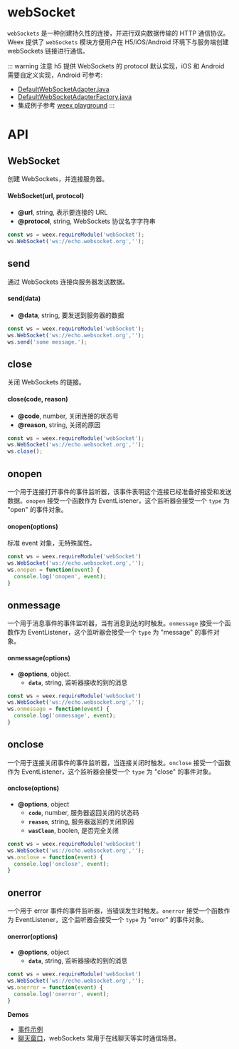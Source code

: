 # webSocket

`webSockets` 是一种创建持久性的连接，并进行双向数据传输的 HTTP 通信协议。Weex 提供了 `webSockets` 模块方便用户在 H5/iOS/Android 环境下与服务端创建 webSockets 链接进行通信。

::: warning 注意
h5 提供 WebSockets 的 protocol 默认实现，iOS 和 Android 需要自定义实现，Android 可参考:
- [DefaultWebSocketAdapter.java](https://github.com/apache/incubator-weex-playground/blob/master/android/commons/src/main/java/org/apache/weex/commons/adapter/DefaultWebSocketAdapter.java)
- [DefaultWebSocketAdapterFactory.java](https://github.com/apache/incubator-weex-playground/blob/master/android/commons/src/main/java/org/apache/weex/commons/adapter/DefaultWebSocketAdapterFactory.java)
- 集成例子参考 [weex playground](https://github.com/apache/incubator-weex-playground)
:::

# API

## WebSocket

创建 WebSockets，并连接服务器。

#### WebSocket(url, protocol)

* **@url**, string, 表示要连接的 URL
* **@protocol**, string, WebSockets 协议名字字符串

```javascript
const ws = weex.requireModule('webSocket');
ws.WebSocket('ws://echo.websocket.org','');
```

## send

通过 WebSockets 连接向服务器发送数据。

#### send(data)

* **@data**, string, 要发送到服务器的数据

```javascript
const ws = weex.requireModule('webSocket');
ws.WebSocket('ws://echo.websocket.org','');
ws.send('some message.');
```

## close

关闭 WebSockets 的链接。

#### close(code, reason)

* **@code**, number, 关闭连接的状态号
* **@reason**, string, 关闭的原因

```javascript
const ws = weex.requireModule('webSocket');
ws.WebSocket('ws://echo.websocket.org','');
ws.close();
```

## onopen

一个用于连接打开事件的事件监听器，该事件表明这个连接已经准备好接受和发送数据。`onopen` 接受一个函数作为 EventListener，这个监听器会接受一个 `type` 为 "open" 的事件对象。

#### onopen(options)

标准 event 对象，无特殊属性。

```javascript
const ws = weex.requireModule('webSocket')
ws.WebSocket('ws://echo.websocket.org','');
ws.onopen = function(event) {
  console.log('onopen', event);
}
```

## onmessage

一个用于消息事件的事件监听器，当有消息到达的时触发。`onmessage` 接受一个函数作为 EventListener，这个监听器会接受一个 `type` 为 "message" 的事件对象。

#### onmessage(options)

* **@options**, object.
  * **`data`**, string, 监听器接收的到的消息

```javascript
const ws = weex.requireModule('webSocket')
ws.WebSocket('ws://echo.websocket.org','');
ws.onmessage = function(event) {
  console.log('onmessage', event);
}
```

## onclose

一个用于连接关闭事件的事件监听器，当连接关闭时触发。`onclose` 接受一个函数作为 EventListener，这个监听器会接受一个 `type` 为 "close" 的事件对象。

#### onclose(options)

* **@options**, object
  * **`code`**, number, 服务器返回关闭的状态码
  * **`reason`**, string, 服务器返回的关闭原因
  * **`wasClean`**, boolen, 是否完全关闭

```javascript
const ws = weex.requireModule('webSocket')
ws.WebSocket('ws://echo.websocket.org','');
ws.onclose = function(event) {
  console.log('onclose', event);
}
```

## onerror

一个用于 error 事件的事件监听器，当错误发生时触发。`onerror` 接受一个函数作为 EventListener，这个监听器会接受一个 `type` 为 "error" 的事件对象。

#### onerror(options)

* **@options**, object
  * **`data`**, string, 监听器接收的到的消息

```javascript
const ws = weex.requireModule('webSocket')
ws.WebSocket('ws://echo.websocket.org','');
ws.onerror = function(event) {
  console.log('onerror', event);
}
```

**Demos**

- [事件示例](http://dotwe.org/vue/6b7d6dc14320e3f04e0f203cb8bcc703)
- [聊天窗口](http://dotwe.org/vue/21d8b0a79c20e95139353d9cc8b634f5)，webSockets 常用于在线聊天等实时通信场景。
